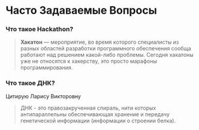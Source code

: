 # Часто Задаваемые Вопросы

### Что такое Hackathon?
> **Хакатон** — мероприятие, во время которого специалисты из разных областей разработки программного обеспечения сообща работают над решением какой-либо проблемы. Сегодня хакатоны уже не относятся к хакерству, это просто марафоны программирования.

### Что такое ДНК?

Цитирую Ларису Викторовну
> ДНК - это правозакрученная спираль, нити которых антипараллельны обеспечивающая хранение и передачу генетической информации (информации о строении белка).
